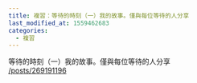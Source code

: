 ```yaml
---
title: 複習：等待的時刻（一）我的故事。僅與每位等待的人分享
last_modified_at: 1559462683
categories:
  - 複習
---
```


<p>等待的時刻（一）我的故事。僅與每位等待的人分享<br>
<a href="/posts/269191196" target="_blank">/posts/269191196</a></p>

<p>&nbsp;</p>

<p>&nbsp;</p>


